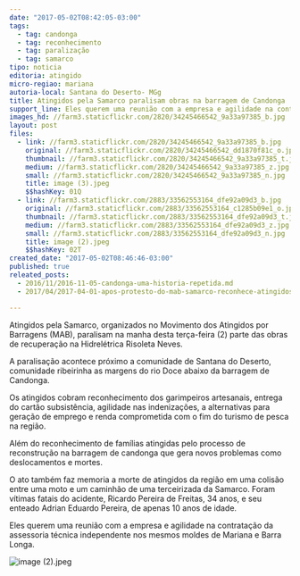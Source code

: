```yaml
---
date: "2017-05-02T08:42:05-03:00"
tags:
  - tag: candonga
  - tag: reconhecimento
  - tag: paralização
  - tag: samarco
tipo: noticia
editoria: atingido
micro-regiao: mariana
autoria-local: Santana do Deserto- MGg
title: Atingidos pela Samarco paralisam obras na barragem de Candonga
support_line: Eles querem uma reunião com a empresa e agilidade na contratação da assessoria técnica independente nos mesmos moldes de Mariana e Barra Longa.
images_hd: //farm3.staticflickr.com/2820/34245466542_9a33a97385_b.jpg
layout: post
files:
  - link: //farm3.staticflickr.com/2820/34245466542_9a33a97385_b.jpg
    original: //farm3.staticflickr.com/2820/34245466542_dd1870f81c_o.jpg
    thumbnail: //farm3.staticflickr.com/2820/34245466542_9a33a97385_t.jpg
    medium: //farm3.staticflickr.com/2820/34245466542_9a33a97385_z.jpg
    small: //farm3.staticflickr.com/2820/34245466542_9a33a97385_n.jpg
    title: image (3).jpeg
    $$hashKey: 01Q
  - link: //farm3.staticflickr.com/2883/33562553164_dfe92a09d3_b.jpg
    original: //farm3.staticflickr.com/2883/33562553164_c1285b09e1_o.jpg
    thumbnail: //farm3.staticflickr.com/2883/33562553164_dfe92a09d3_t.jpg
    medium: //farm3.staticflickr.com/2883/33562553164_dfe92a09d3_z.jpg
    small: //farm3.staticflickr.com/2883/33562553164_dfe92a09d3_n.jpg
    title: image (2).jpeg
    $$hashKey: 02T
created_date: "2017-05-02T08:46:46-03:00"
published: true
releated_posts:
  - 2016/11/2016-11-05-candonga-uma-historia-repetida.md
  - 2017/04/2017-04-01-apos-protesto-do-mab-samarco-reconhece-atingidos-na-foz-do-rio-doce.md

---
```

<p>Atingidos pela Samarco, organizados no Movimento dos Atingidos por Barragens (MAB), paralisam na manha desta ter&ccedil;a-feira (2) parte das obras de recupera&ccedil;&atilde;o na Hidrel&eacute;trica Risoleta Neves.</p>

<p>A paralisa&ccedil;&atilde;o acontece pr&oacute;ximo a comunidade de Santana do Deserto, comunidade ribeirinha as margens do rio Doce abaixo da barragem de Candonga.</p>

<p>Os atingidos cobram reconhecimento dos garimpeiros artesanais, entrega do cart&atilde;o subsist&ecirc;ncia, agilidade nas indeniza&ccedil;&otilde;es, a alternativas para gera&ccedil;&atilde;o de emprego e renda comprometida com o fim do turismo de pesca na regi&atilde;o.</p>

<p>Al&eacute;m do reconhecimento de fam&iacute;lias atingidas pelo processo de reconstru&ccedil;&atilde;o na barragem de candonga que gera novos problemas como deslocamentos e mortes.</p>

<p>O ato tamb&eacute;m faz memoria a morte de atingidos da regi&atilde;o em uma colis&atilde;o entre uma moto e um caminh&atilde;o de uma terceirizada da Samarco. Foram v&iacute;timas fatais do acidente, Ricardo Pereira de Freitas, 34 anos, e seu enteado Adrian Eduardo Pereira, de apenas 10 anos de idade.&nbsp;</p>

<p>Eles querem uma reuni&atilde;o com a empresa e agilidade na contrata&ccedil;&atilde;o da assessoria t&eacute;cnica independente nos mesmos moldes de Mariana e Barra Longa.</p>

<p><img alt="image (2).jpeg" src="//farm3.staticflickr.com/2883/33562553164_dfe92a09d3_b.jpg" /></p>
